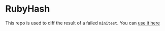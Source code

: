 # RubyHash

This repo is used to diff the result of a failed `minitest`. You can [use it here](https://rubyhash.dev/)
